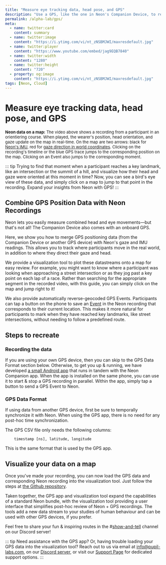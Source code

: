 ```yaml
---
title: "Measure eye tracking data, head pose, and GPS"
description: "Use a GPS, like the one in Neon's Companion Device, to record synchronized location, eye, and head movement data. Visualize it on a map and click to jump there in your recording!"
permalink: /alpha-lab/gps/
meta:
  - name: twitter:card
    content: summary
  - name: twitter:image
    content: "https://i.ytimg.com/vi/nt_zNSBMJWI/maxresdefault.jpg"
  - name: twitter:player
    content: "https://www.youtube.com/embed/jag9EQB7840"
  - name: twitter:width
    content: "1280"
  - name: twitter:height
    content: "720"
  - property: og:image
    content: "https://i.ytimg.com/vi/nt_zNSBMJWI/maxresdefault.jpg"
tags: [Neon, Cloud]
---
```


<script setup>
import TagLinks from '@components/TagLinks.vue'
</script>

# Measure eye tracking data, head pose, and GPS

<TagLinks :tags="$frontmatter.tags" />

<Youtube src="lOSBCY8X4jw"/>

<font size=2><b>Neon data on a map:</b> The video above shows a recording from a participant in an orientiering course. When played, the wearer's position, head orientation, and gaze update on the map in real-time. On the map are two arrows: black for <a href="https://docs.pupil-labs.com/neon/data-collection/data-streams/#movement-imu-data">Neon's IMU</a>, red for <a href="https://docs.pupil-labs.com/alpha-lab/imu-transformations/">gaze direction in world coordinates</a>. Clicking on the recording's timeline or the blue GPS trace jumps to the corresponding position on the map. Clicking on an Event also jumps to the corresponding moment.</font>

::: tip
Trying to find that moment when a participant reaches a key landmark, like an intersection or the summit of a hill, and visualize how their head and gaze were oriented at this moment in time? Now, you can see a bird's eye view of these data, and simply click on a map to jump to that point in the recording. Expand your insights from Neon with GPS!
:::

## Combine GPS Position Data with Neon Recordings

Neon lets you easily measure combined head and eye movements—but that's not all! The Companion Device also comes with an onboard GPS.

Here, we show you how to merge GPS positioning data (from the Companion Device or another GPS device) with Neon's gaze and IMU readings. This allows you to track where participants move in the real world, in addition to where they direct their gaze and head.

We provide a visualization tool to plot these datastreams onto a map for easy review. For example, you might want to know where a participant was looking when approaching a street intersection or as they jog past a key point on each lap of a race. Rather than searching for the appropriate segment in the recorded video, with this guide, you can simply click on the map and jump right to it!

We also provide automatically reverse-geocoded GPS Events. Participants can tap a button on the phone to save an [Event](https://docs.pupil-labs.com/neon/data-collection/events/) in the Neon recording that corresponds to their current location. This makes it more natural for participants to mark when they have reached key landmarks, like street intersections, without needing to follow a predefined route.

## Steps to recreate

### Recording the data

If you are using your own GPS device, then you can skip to the GPS Data Format section below. Otherwise, to get you up & running, we have developed [a small Android app](https://github.com/pupil-labs/gps-alpha-lab) that runs in tandem with the Neon Companion app. When the app is installed on the same phone, you can use it to start & stop a GPS recording in parallel. Within the app, simply tap a button to send a GPS Event to Neon.

### GPS Data Format

If using data from another GPS device, first be sure to temporally synchronize it with Neon. When using the GPS app, there is no need for any post-hoc time synchronization.

The GPS CSV file only needs the following columns:

```
    timestamp [ns], latitude, longitude
```

This is the same format that is used by the GPS app.

## Visualize your data on a map

Once you've made your recording, you can now load the GPS data and corresponding Neon recording into the visualization tool. Just follow the steps at [the Github repository](https://github.com/pupil-labs/gps-alpha-lab).

Taken together, the GPS app and visualization tool expand the capabilities of a standard Neon bundle, with the visualization tool providing a user interface that simplifies post-hoc review of Neon + GPS recordings. The tools add a new data stream to your studies of human behaviour and can be used with other GPS devices, if you prefer.

Feel free to share your fun & inspiring routes in the #[show-and-tell](https://discord.com/channels/285728493612957698/1238043619999617125) channel on our Discord server!

::: tip
Need assistance with the GPS app? Or, having trouble loading your GPS data into the visualization tool? Reach out to us via email at [info@pupil-labs.com](mailto:info@pupil-labs.com), on our [Discord server](https://pupil-labs.com/chat/), or visit our [Support Page](https://pupil-labs.com/products/support/) for dedicated support options.
:::
